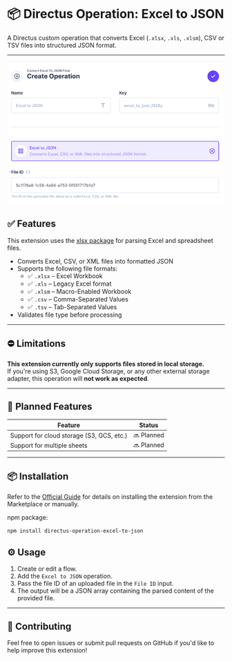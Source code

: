 # 📦 Directus Operation: Excel to JSON

A Directus custom operation that converts Excel (`.xlsx`, `.xls`, `.xlsm`), CSV or TSV files into structured JSON format.

---

![Excel to JSON Operation](https://raw.githubusercontent.com/DatacenturiesDataC/directus-extension-excel-to-json/main/assets/excel-to-json-operation.png)

## ✅ Features

This extension uses the [xlsx package](https://www.npmjs.com/package/xlsx) for parsing Excel and spreadsheet files.

- Converts Excel, CSV, or XML files into formatted JSON
- Supports the following file formats:
  - ✅ `.xlsx` – Excel Workbook
  - ✅ `.xls` – Legacy Excel format
  - ✅ `.xlsm` – Macro-Enabled Workbook
  - ✅ `.csv` – Comma-Separated Values
  - ✅ `.tsv` – Tab-Separated Values
- Validates file type before processing

---

## ⛔ Limitations

**This extension currently only supports files stored in local storage.**  
If you're using S3, Google Cloud Storage, or any other external storage adapter, this operation will **not work as expected**.

---

## 🧩 Planned Features

| Feature                                   | Status     |
| ----------------------------------------- | ---------- |
| Support for cloud storage (S3, GCS, etc.) | 🔜 Planned |
| Support for multiple sheets               | 🔜 Planned |

---

## 📦 Installation

Refer to the [Official Guide](https://docs.directus.io/extensions/installing-extensions.html) for details on installing the extension from the Marketplace or manually.

npm package:

```bash
npm install directus-operation-excel-to-json
```

## ⚙️ Usage

1. Create or edit a flow.
2. Add the `Excel to JSON` operation.
3. Pass the file ID of an uploaded file in the `File ID` input.
4. The output will be a JSON array containing the parsed content of the provided file.

---

## 🤝 Contributing

Feel free to open issues or submit pull requests on GitHub if you'd like to help improve this extension!

